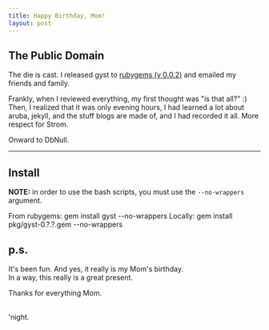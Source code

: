 ```yaml
---
title: Happy Birthday, Mom!
layout: post
---
```


The Public Domain
-----------------

The die is cast.  I released gyst to [rubygems (v
0.0.2)](https://rubygems.org/gems/gyst) and
emailed my friends and family.   

Frankly, when I reviewed everything, my first thought was "is that all?" :)   
Then, I realized that it was only evening hours, I had learned a lot about aruba, jekyll, and the stuff blogs are made of, and 
I had recorded it all.  More respect for Strom.

Onward to DbNull.

---

Install
--------
**NOTE:** in order to use the bash scripts, you must use the `--no-wrappers` argument.   

From rubygems:
    gem install gyst --no-wrappers
Locally:
    gem install pkg/gyst-0.?.?.gem --no-wrappers


p.s.
---

It's been fun.  And yes, it really is my Mom's birthday.   
In a way, this really is a great present.

Thanks for everything Mom.

<br/>
'night.
